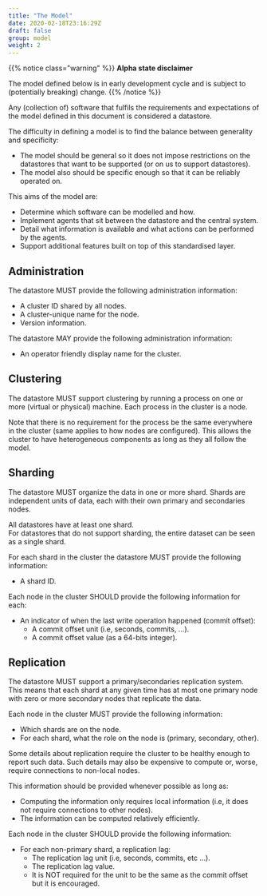 ```yaml
---
title: "The Model"
date: 2020-02-18T23:16:29Z
draft: false
group: model
weight: 2
---
```



{{% notice class="warning" %}}
**Alpha state disclaimer**

The model defined below is in early development cycle
and is subject to (potentially breaking) change.
{{% /notice %}}

Any (collection of) software that fulfils the requirements and expectations
of the model defined in this document is considered a datastore.

The difficulty in defining a model is to find the balance
between generality and specificity:

  * The model should be general so it does not impose restrictions on the
    datastores that want to be supported (or on us to support datastores).
  * The model also should be specific enough so that it can be reliably operated on.

This aims of the model are:

  * Determine which software can be modelled and how.
  * Implement agents that sit between the datastore and the central system.
  * Detail what information is available and what actions can be performed by the agents.
  * Support additional features built on top of this standardised layer.


## Administration
The datastore MUST provide the following administration information:

  * A cluster ID shared by all nodes.
  * A cluster-unique name for the node.
  * Version information.

The datastore MAY provide the following administration information:

  * An operator friendly display name for the cluster.


## Clustering
The datastore MUST support clustering by running a process on one or more (virtual or physical)
machine.
Each process in the cluster is a node.

Note that there is no requirement for the process be the same everywhere in the cluster
(same applies to how nodes are configured).
This allows the cluster to have heterogeneous components as long as they all follow the model.


## Sharding
The datastore MUST organize the data in one or more shard.
Shards are independent units of data, each with their own primary and secondaries nodes.

All datastores have at least one shard.  
For datastores that do not support sharding, the entire dataset can be seen as a single shard.

For each shard in the cluster the datastore MUST provide the following information:

  * A shard ID.

Each node in the cluster SHOULD provide the following information for each:

  * An indicator of when the last write operation happened (commit offset):
    * A commit offset unit (i.e, seconds, commits, ...).
    * A commit offset value (as a 64-bits integer).


## Replication
The datastore MUST support a primary/secondaries replication system.
This means that each shard at any given time has at most one primary node
with zero or more secondary nodes that replicate the data.

Each node in the cluster MUST provide the following information:

  * Which shards are on the node.
  * For each shard, what the role on the node is (primary, secondary, other).

Some details about replication require the cluster to be healthy enough to report such data.
Such details may also be expensive to compute or, worse, require connections to non-local nodes.

This information should be provided whenever possible as long as:

  * Computing the information only requires local information
    (i.e, it does not require connections to other nodes).
  * The information can be computed relatively efficiently.

Each node in the cluster SHOULD provide the following information:

  * For each non-primary shard, a replication lag:
    * The replication lag unit (i.e, seconds, commits, etc ...).
    * The replication lag value.
    * It is NOT required for the unit to be the same as the commit offset but it is encouraged.
